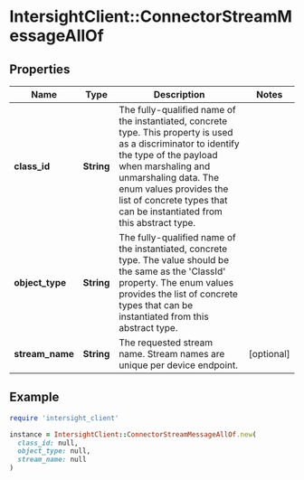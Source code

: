 # IntersightClient::ConnectorStreamMessageAllOf

## Properties

| Name | Type | Description | Notes |
| ---- | ---- | ----------- | ----- |
| **class_id** | **String** | The fully-qualified name of the instantiated, concrete type. This property is used as a discriminator to identify the type of the payload when marshaling and unmarshaling data. The enum values provides the list of concrete types that can be instantiated from this abstract type. |  |
| **object_type** | **String** | The fully-qualified name of the instantiated, concrete type. The value should be the same as the &#39;ClassId&#39; property. The enum values provides the list of concrete types that can be instantiated from this abstract type. |  |
| **stream_name** | **String** | The requested stream name. Stream names are unique per device endpoint. | [optional] |

## Example

```ruby
require 'intersight_client'

instance = IntersightClient::ConnectorStreamMessageAllOf.new(
  class_id: null,
  object_type: null,
  stream_name: null
)
```

